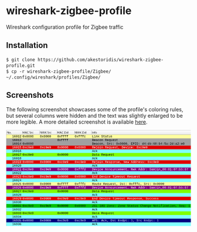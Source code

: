 # wireshark-zigbee-profile

Wireshark configuration profile for Zigbee traffic


## Installation

```
$ git clone https://github.com/akestoridis/wireshark-zigbee-profile.git
$ cp -r wireshark-zigbee-profile/Zigbee/ ~/.config/wireshark/profiles/Zigbee/
```


## Screenshots

The following screenshot showcases some of the profile's coloring rules, but several columns were hidden and the text was slightly enlarged to be more legible. A more detailed screenshot is available [here](screenshot-wide.png).

<img src="screenshot-narrow.png">
